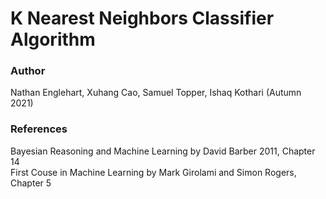 # K Nearest Neighbors Classifier Algorithm

### Author
Nathan Englehart, Xuhang Cao, Samuel Topper, Ishaq Kothari (Autumn 2021)

### References
Bayesian Reasoning and Machine Learning by David Barber 2011, Chapter 14<br>
First Couse in Machine Learning by Mark Girolami and Simon Rogers, Chapter 5
